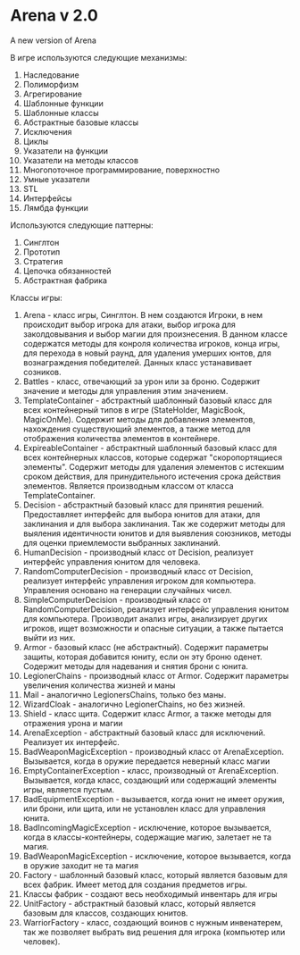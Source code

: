﻿# Arena v 2.0
 A new version of Arena

В игре используются следующие механизмы:
1. Наследование
2. Полиморфизм
3. Агрегирование
4. Шаблонные функции
5. Шаблонные классы
6. Абстрактные базовые классы
7. Исключения
8. Циклы
9. Указатели на функции
10. Указатели на методы классов
11. Многопоточное программирование, поверхностно 
12. Умные указатели
13. STL
14. Интерфейсы
15. Лямбда функции

Используются следующие паттерны:
1. Синглтон
2. Прототип
3. Стратегия
4. Цепочка обязанностей
5. Абстрактная фабрика

Классы игры:
1. Arena - класс игры, Синглтон. В нем создаются Игроки, в нем происходит выбор игрока для атаки, выбор игрока для заколдовывания и выбор магии для произнесения.
В данном классе содержатся методы для конроля количества игроков, конца игры, для перехода в новый раунд, для удаления умерших юнтов, для вознаграждения победителей. Данных класс устанавивает созников.
2. Battles - класс, отвечающий за урон или за броню. Содержит значение и методы для управления этим значением.
3. TemplateContainer - абстрактный шаблонный базовый класс для всех контейнерный типов в игре (StateHolder, MagicBook, MagicOnMe). Содержит методы для добавления элементов, нахождения существующий элементов, а также метод для отображения количества элементов в контейнере.
4. ExpireableContainer - абстрактный шаблонный базовый класс для всех контейнерных классов, которые содержат "скоропортящиеся элементы". Содержит методы для удаления элементов с истекшим сроком действия, для принудительного истечения срока действия элементов. Является производным классом от класса TemplateContainer.
5. Decision - абстрактный базовый класс для принятия решений. Предоставляет интерфейс для выбора юнитов для атаки, для заклинания и для выбора заклинания. Так же содержит методы для выяления идентичности юнитов и для выявления союзников, методы для оценки приемлемости выбранных заклинаний.
6. HumanDecision - производный класс от Decision, реализует интерфейс управления юнитом для человека.
7. RandomComputerDecision - производный класс от Decision, реализует интерфейс управления игроком для компьютера. Управления основано на генерации случайных чисел.
8. SimpleComputerDecision - производный класс от RandomComputerDecision, реализует интерфейс управления юнитом для компьютера. Производит анализ игры, анализирует других игроков, ищет возможности и опасные ситуации, а также пытается выйти из них.
9. Armor - базовый класс (не абстрактный). Содержит параметры защиты, которая добавится юниту, если он эту броню оденет. Содержит методы для надевания и снятия брони с юнита.
10. LegionerChains - производный класс от Armor. Содержит параметры увеличения количества жизней и маны
11. Mail - аналогично LegionersChains, только без маны.
12. WizardCloak - аналогично LegionerChains, но без жизней.
13. Shield - класс щита. Содержит класс Armor, а также методы для отражения урона и магии
14. ArenaException - абстрактный базовый класс для исключений. Реализует их интерфейс.
15. BadWeaponMagicException - производный класс от ArenaException. Вызывается, когда в оружие передается неверный класс магии
16. EmptyContainerException - класс, производный от ArenaException. Вызывается, когда класс, создающий или содержащий элементы игры, является пустым.
17. BadEquipmentException - вызывается, когда юнит не имеет оружия, или брони, или щита, или не установлен класс для управления юнита.
18. BadIncomingMagicException - исключение, которое вызывается, когда в классы-контейнеры, содержащие магию, залетает не та магия.
19. BadWeaponMagicException - исключение, которое вызывается, когда в оружие заходит не та магия
20. Factory - шаблонный базовый класс, который является базовым для всех фабрик. Имеет метод для создания предметов игры.
21. Классы фабрик - создают весь необходимый инвентарь для игры
22. UnitFactory - абстрактный базовый класс, который является базовым для классов, создающих юнитов.
23. WarriorFactory - класс, создающий воинов с нужным инвенатерем, так же позволяет выбрать вид решения для игрока (компьютер или человек).

